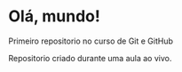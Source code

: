 # Olá, mundo!
 Primeiro repositorio no curso de Git e GitHub
 
Repositorio criado durante uma aula ao vivo.

